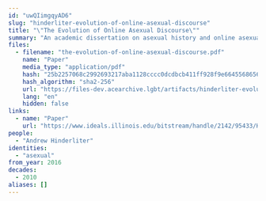 ```yaml
---
id: "uwQIimgqyAD6"
slug: "hinderliter-evolution-of-online-asexual-discourse"
title: "\"The Evolution of Online Asexual Discourse\""
summary: "An academic dissertation on asexual history and online asexual discourse from the late 1990s to the early 2010s"
files:
  - filename: "the-evolution-of-online-asexual-discourse.pdf"
    name: "Paper"
    media_type: "application/pdf"
    hash: "25b2257068c2992693217aba1128cccc0dcdbcb411ff928f9e66455686560d50"
    hash_algorithm: "sha2-256"
    url: "https://files-dev.acearchive.lgbt/artifacts/hinderliter-evolution-of-online-asexual-discourse/the-evolution-of-online-asexual-discourse.pdf"
    lang: "en"
    hidden: false
links:
  - name: "Paper"
    url: "https://www.ideals.illinois.edu/bitstream/handle/2142/95433/HINDERLITER-DISSERTATION-2016.pdf"
people:
  - "Andrew Hinderliter"
identities:
  - "asexual"
from_year: 2016
decades:
  - 2010
aliases: []
---
```

